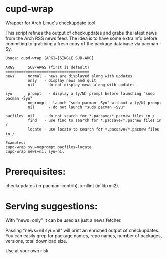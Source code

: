 # cupd-wrap
Wrapper for Arch Linux's checkupdate tool

This script refines the output of checkupdates and grabs
the latest news from the Arch RSS news feed. The idea is to
have some extra info before commiting to grabbing a fresh copy
of the package database via pacman -Sy.

    Usage: cupd-wrap [ARG]=[SINGLE SUB-ARG]
    
    ARGS      SUB-ARGS (first is default)
    =====================================
    news      normal - news are displayed along with updates
              only   - display news and quit
              nil    - do not display news along with updates
    
    syu       prompt   - display a (y/N) prompt before launching "sudo pacman -Syu"
              noprompt - launch "sudo pacman -Syu" without a (y/N) prompt
              nil      - do not launch "sudo pacman -Syu"
    
    pacfiles  nil    - do not search for *.pacsave/*.pacnew files in /
              find   - use find to search for *.pacsave/*.pacnew files in /
              locate - use locate to search for *.pacsave/*.pacnew files in /
    
    Examples:
    cupd-wrap syu=noprompt pacfiles=locate
    cupd-wrap news=nil syu=nil

Prerequisites:
==============
checkupdates (in pacman-contrib), xmllint (in libxml2).

Serving suggestions:
====================
With "news=only" it can be used as just a news fetcher.

Passing "news=nil syu=nil" will print an enriched output of checkupdates. You can easily
grep for package names, repo names, number of packages, versions, total download size.

Use at your own risk.